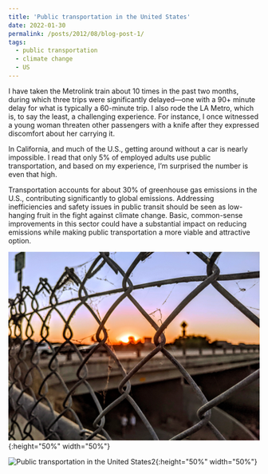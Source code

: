 ```yaml
---
title: 'Public transportation in the United States'
date: 2022-01-30
permalink: /posts/2012/08/blog-post-1/
tags:
  - public transportation
  - climate change
  - US
---
```




I have taken the Metrolink train about 10 times in the past two months, during which three trips were significantly delayed—one with a 90+ minute delay for what is typically a 60-minute trip. I also rode the LA Metro, which is, to say the least, a challenging experience. For instance, I once witnessed a young woman threaten other passengers with a knife after they expressed discomfort about her carrying it.  

In California, and much of the U.S., getting around without a car is nearly impossible. I read that only 5% of employed adults use public transportation, and based on my experience, I’m surprised the number is even that high.  

Transportation accounts for about 30% of greenhouse gas emissions in the U.S., contributing significantly to global emissions. Addressing inefficiencies and safety issues in public transit should be seen as low-hanging fruit in the fight against climate change. Basic, common-sense improvements in this sector could have a substantial impact on reducing emissions while making public transportation a more viable and attractive option.  


![Public transportation in the United States](/images/background_2.jpg){:height="50%" width="50%"}

![Public transportation in the United States2](/images/PXL_20230407_022518081.MP.jpg){:height="50%" width="50%"}